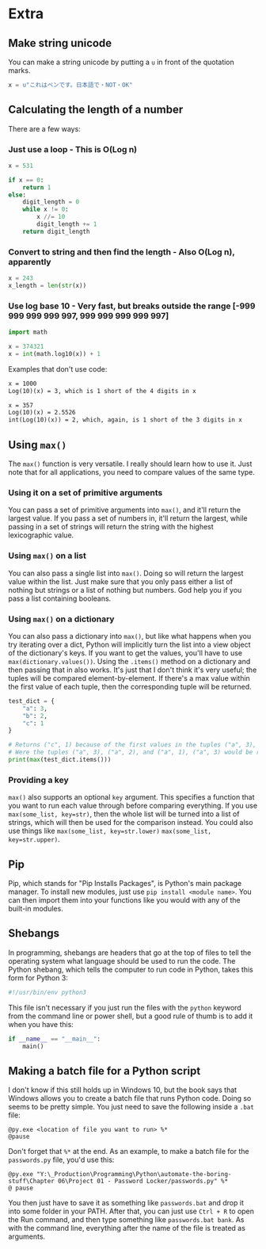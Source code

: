 # Extra

## Make string unicode

You can make a string unicode by putting a `u` in front of the quotation marks.

```python
x = u"これはペンです。日本語で・NOT・OK"
```

## Calculating the length of a number

There are a few ways:

### Just use a loop - This is O(Log n)

```python
x = 531

if x == 0:
    return 1
else:
    digit_length = 0
    while x != 0:
        x //= 10
        digit_length += 1
    return digit_length
```

### Convert to string and then find the length - Also O(Log n), apparently

```python
x = 243
x_length = len(str(x))
```

### Use log base 10 - Very fast, but breaks outside the range [-999 999 999 999 997, 999 999 999 999 997]

```python
import math

x = 374321
x = int(math.log10(x)) + 1
```

Examples that don't use code:

```txt
x = 1000
Log(10)(x) = 3, which is 1 short of the 4 digits in x

x = 357
Log(10)(x) = 2.5526
int(Log(10)(x)) = 2, which, again, is 1 short of the 3 digits in x
```

## Using `max()`

The `max()` function is very versatile. I really should learn how to use it. Just note that for all applications, you
need to compare values of the same type.

### Using it on a set of primitive arguments

You can pass a set of primitive arguments into `max()`, and it'll return the largest value. If you pass a set of numbers
in, it'll return the largest, while passing in a set of strings will return the string with the highest lexicographic
value.

### Using `max()` on a list

You can also pass a single list into `max()`. Doing so will return the largest value within the list. Just make sure
that you only pass either a list of nothing but strings or a list of nothing but numbers. God help you if you pass a
list containing booleans.

### Using `max()` on a dictionary

You can also pass a dictionary into `max()`, but like what happens when you try iterating over a dict, Python will
implicitly turn the list into a view object of the dictionary's keys. If you want to get the values, you'll have to
use `max(dictionary.values())`. Using the `.items()` method on a dictionary and then passing that in also works. It's
just that I don't think it's very useful; the tuples will be compared element-by-element. If there's a max value within
the first value of each tuple, then the corresponding tuple will be returned.

```python
test_dict = {
    "a": 3,
    "b": 2,
    "c": 1
}

# Returns ("c", 1) because of the first values in the tuples ("a", 3), ("b", 2), and ("c", 1), "c" is the greatest
# Were the tuples ("a", 3), ("a", 2), and ("a", 1), ("a", 3) would be returned
print(max(test_dict.items()))
```

### Providing a key

`max()` also supports an optional `key` argument. This specifies a function that you want to run each value through
before comparing everything. If you use `max(some_list, key=str)`, then the whole list will be turned into a list of
strings, which will then be used for the comparison instead. You could also use things like
`max(some_list, key=str.lower)` `max(some_list, key=str.upper)`.

## Pip

Pip, which stands for "Pip Installs Packages", is Python's main package manager. To install new modules, just use
`pip install <module name>`. You can then import them into your functions like you would with any of the built-in
modules.

## Shebangs

In programming, shebangs are headers that go at the top of files to tell the operating system what language should be
used to run the code. The Python shebang, which tells the computer to run code in Python, takes this form for Python 3:

```python
#!/usr/bin/env python3
```

This file isn't necessary if you just run the files with the `python` keyword from the command line or power shell, but
a good rule of thumb is to add it when you have this:

```python
if __name__ == "__main__":
    main()
```

## Making a batch file for a Python script

I don't know if this still holds up in Windows 10, but the book says that Windows allows you to create a batch file that
runs Python code. Doing so seems to be pretty simple. You just need to save the following inside a `.bat` file:

```batch
@py.exe <location of file you want to run> %*
@pause
```

Don't forget that `%*` at the end. As an example, to make a batch file for the `passwords.py` file, you'd use this:

```batch
@py.exe "Y:\_Production\Programming\Python\automate-the-boring-stuff\Chapter 06\Project 01 - Password Locker/passwords.py" %*
@ pause
```

You then just have to save it as something like `passwords.bat` and drop it into some folder in your PATH. After that,
you can just use `Ctrl + R` to open the Run command, and then type something like `passwords.bat bank`. As with the
command line, everything after the name of the file is treated as arguments.

##